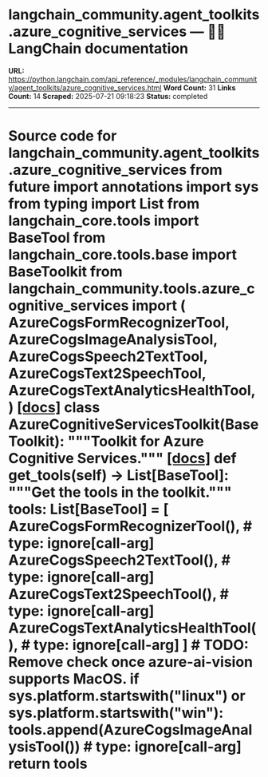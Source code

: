 # langchain_community.agent_toolkits.azure_cognitive_services — 🦜🔗 LangChain  documentation

**URL:** https://python.langchain.com/api_reference/_modules/langchain_community/agent_toolkits/azure_cognitive_services.html
**Word Count:** 31
**Links Count:** 14
**Scraped:** 2025-07-21 09:18:23
**Status:** completed

---

# Source code for langchain\_community.agent\_toolkits.azure\_cognitive\_services               from __future__ import annotations          import sys     from typing import List          from langchain_core.tools import BaseTool     from langchain_core.tools.base import BaseToolkit          from langchain_community.tools.azure_cognitive_services import (         AzureCogsFormRecognizerTool,         AzureCogsImageAnalysisTool,         AzureCogsSpeech2TextTool,         AzureCogsText2SpeechTool,         AzureCogsTextAnalyticsHealthTool,     )                              [[docs]](https://python.langchain.com/api_reference/community/agent_toolkits/langchain_community.agent_toolkits.azure_cognitive_services.AzureCognitiveServicesToolkit.html#langchain_community.agent_toolkits.azure_cognitive_services.AzureCognitiveServicesToolkit)     class AzureCognitiveServicesToolkit(BaseToolkit):         """Toolkit for Azure Cognitive Services."""                         [[docs]](https://python.langchain.com/api_reference/community/agent_toolkits/langchain_community.agent_toolkits.azure_cognitive_services.AzureCognitiveServicesToolkit.html#langchain_community.agent_toolkits.azure_cognitive_services.AzureCognitiveServicesToolkit.get_tools)         def get_tools(self) -> List[BaseTool]:             """Get the tools in the toolkit."""                  tools: List[BaseTool] = [                 AzureCogsFormRecognizerTool(),  # type: ignore[call-arg]                 AzureCogsSpeech2TextTool(),  # type: ignore[call-arg]                 AzureCogsText2SpeechTool(),  # type: ignore[call-arg]                 AzureCogsTextAnalyticsHealthTool(),  # type: ignore[call-arg]             ]                  # TODO: Remove check once azure-ai-vision supports MacOS.             if sys.platform.startswith("linux") or sys.platform.startswith("win"):                 tools.append(AzureCogsImageAnalysisTool())  # type: ignore[call-arg]             return tools